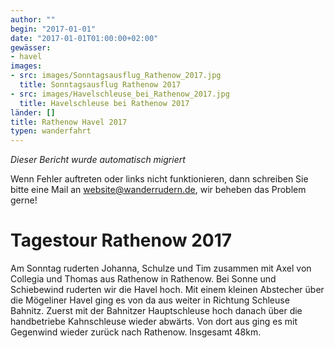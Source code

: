 ```yaml
---
author: ""
begin: "2017-01-01"
date: "2017-01-01T01:00:00+02:00"
gewässer:
- havel
images:
- src: images/Sonntagsausflug_Rathenow_2017.jpg
  title: Sonntagsausflug Rathenow 2017
- src: images/Havelschleuse_bei_Rathenow_2017.jpg
  title: Havelschleuse bei Rathenow 2017
länder: []
title: Rathenow Havel 2017
typen: wanderfahrt
---
```



*Dieser Bericht wurde automatisch migriert*

Wenn Fehler auftreten oder links nicht funktionieren, dann schreiben Sie bitte eine Mail an website@wanderrudern.de, wir beheben das Problem gerne!



# Tagestour Rathenow 2017


Am Sonntag ruderten Johanna, Schulze und Tim zusammen mit Axel von Collegia und Thomas aus Rathenow in Rathenow. Bei Sonne und Schiebewind ruderten wir die Havel hoch. Mit einem kleinen Abstecher über die Mögeliner Havel ging es von da aus weiter in Richtung Schleuse Bahnitz. Zuerst mit der Bahnitzer Hauptschleuse hoch danach über die handbetriebe Kahnschleuse wieder abwärts. Von dort aus ging es mit Gegenwind wieder zurück nach Rathenow. Insgesamt 48km.
